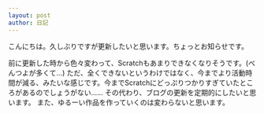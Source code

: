 ```yaml
---
layout: post
author: 日記
---
```

こんにちは。久しぶりですが更新したいと思います。ちょっとお知らせです。<!--more-->

前に更新した時から色々変わって、Scratchもあまりできなくなりそうです。(べんつよが多くて…)
ただ、全くできないというわけではなく、今までより活動時間が減る、みたいな感じです。今までScratchにどっぷりつかりすぎていたところがあるのでしょうがない……
その代わり、ブログの更新を定期的にしたいと思います。
また、ゆるーい作品を作っていくのは変わらないと思います。
